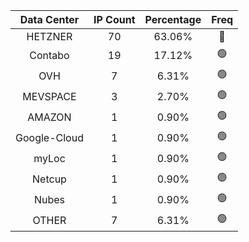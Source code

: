 | Data Center | IP Count | Percentage | Freq |
|:------------:|:--------:|:-----------:|:-----:|
| HETZNER | 70 | 63.06% | 🔴 |
| Contabo | 19 | 17.12% | 🟢 |
| OVH | 7 | 6.31% | 🟢 |
| MEVSPACE | 3 | 2.70% | 🟢 |
| AMAZON | 1 | 0.90% | 🟢 |
| Google-Cloud | 1 | 0.90% | 🟢 |
| myLoc | 1 | 0.90% | 🟢 |
| Netcup | 1 | 0.90% | 🟢 |
| Nubes | 1 | 0.90% | 🟢 |
| OTHER | 7 | 6.31% | 🟢 |